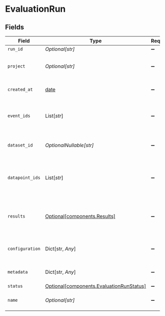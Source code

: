 # EvaluationRun


## Fields

| Field                                                                                      | Type                                                                                       | Required                                                                                   | Description                                                                                |
| ------------------------------------------------------------------------------------------ | ------------------------------------------------------------------------------------------ | ------------------------------------------------------------------------------------------ | ------------------------------------------------------------------------------------------ |
| `run_id`                                                                                   | *Optional[str]*                                                                            | :heavy_minus_sign:                                                                         | N/A                                                                                        |
| `project`                                                                                  | *Optional[str]*                                                                            | :heavy_minus_sign:                                                                         | The UUID of the project this run is associated with                                        |
| `created_at`                                                                               | [date](https://docs.python.org/3/library/datetime.html#date-objects)                       | :heavy_minus_sign:                                                                         | The date and time the run was created                                                      |
| `event_ids`                                                                                | List[*str*]                                                                                | :heavy_minus_sign:                                                                         | The UUIDs of the sessions/events this run is associated with                               |
| `dataset_id`                                                                               | *OptionalNullable[str]*                                                                    | :heavy_minus_sign:                                                                         | The UUID of the dataset this run is associated with                                        |
| `datapoint_ids`                                                                            | List[*str*]                                                                                | :heavy_minus_sign:                                                                         | The UUIDs of the datapoints from the original dataset this run is associated with          |
| `results`                                                                                  | [Optional[components.Results]](../../models/components/results.md)                         | :heavy_minus_sign:                                                                         | The results of the evaluation (including pass/fails and metric aggregations)               |
| `configuration`                                                                            | Dict[str, *Any*]                                                                           | :heavy_minus_sign:                                                                         | The configuration being used for this run                                                  |
| `metadata`                                                                                 | Dict[str, *Any*]                                                                           | :heavy_minus_sign:                                                                         | Additional metadata for the run                                                            |
| `status`                                                                                   | [Optional[components.EvaluationRunStatus]](../../models/components/evaluationrunstatus.md) | :heavy_minus_sign:                                                                         | N/A                                                                                        |
| `name`                                                                                     | *Optional[str]*                                                                            | :heavy_minus_sign:                                                                         | The name of the run to be displayed                                                        |
